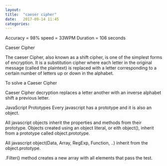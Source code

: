 ```yaml
---
layout: 
title:  "caeser cipher"
date:   2017-09-14 11:45
categories: 
---
```

Accuracy = 98%
speed = 33WPM
Duration = 106 seconds

Caeser Cipher

The caeser Cipher, also known as a shift cipher, is one of the simplest forms of encryption. It is a substitution cipher where each letter in the original message (called the plaintext) is replaced with a letter corresponding to a certain number of letters up or down in the alphabet.

To solve a Caeser Cipher

Caeser Cipher decryption replaces a letter another with an inverse alphabet shift a previous letter.

JavaScript Prototypes
Every javascript has a prototype and it is also an object.

All javascript objects inherit the properties and methods from their prototype.
Objects created using an object literal, or eith object(), inherit from a prototype called object.prototype.

All javascript object(Data, Array, RegExp, Function, ..) inherit from the object.prototype.

.Filter() method creates a new array with all elements that pass the test.
